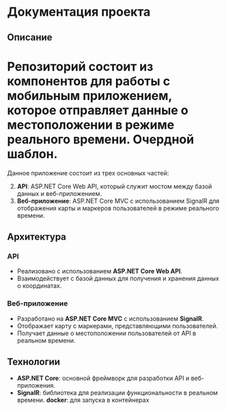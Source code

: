 # Документация проекта

## Описание

# Репозиторий состоит из компонентов для работы с мобильным приложением, которое отправляет данные о местоположении в режиме реального времени. Очердной шаблон.

Данное приложение состоит из трех основных частей:

2. **API**: ASP.NET Core Web API, который служит мостом между базой данных и веб-приложением.
3. **Веб-приложение**: ASP.NET Core MVC с использованием SignalR для отображения карты и маркеров пользователей в режиме реального времени.

## Архитектура

### API

- Реализовано с использованием **ASP.NET Core Web API**.
- Взаимодействует с базой данных для получения и хранения данных о координатах.

### Веб-приложение

- Разработано на **ASP.NET Core MVC** с использованием **SignalR**.
- Отображает карту с маркерами, представляющими пользователей.
- Получает данные о местоположении пользователей от API в реальном времени.

## Технологии

- **ASP.NET Core**: основной фреймворк для разработки API и веб-приложения.
- **SignalR**: библиотека для реализации функциональности в реальном времени.
  **docker**: для запуска в контейнерах 


